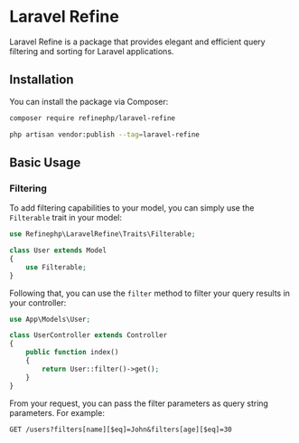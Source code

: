 # Laravel Refine

Laravel Refine is a package that provides elegant and efficient query filtering and sorting for Laravel applications.

## Installation

You can install the package via Composer:

```bash
composer require refinephp/laravel-refine
```

```bash
php artisan vendor:publish --tag=laravel-refine
```

## Basic Usage

### Filtering

To add filtering capabilities to your model, you can simply use the `Filterable` trait in your model:

```php
use Refinephp\LaravelRefine\Traits\Filterable;

class User extends Model
{
    use Filterable;
}
```

Following that, you can use the `filter` method to filter your query results in your controller:

```php
use App\Models\User;

class UserController extends Controller
{
    public function index()
    {
        return User::filter()->get();
    }
}
```

From your request, you can pass the filter parameters as query string parameters. For example:

```http
GET /users?filters[name][$eq]=John&filters[age][$eq]=30
```
